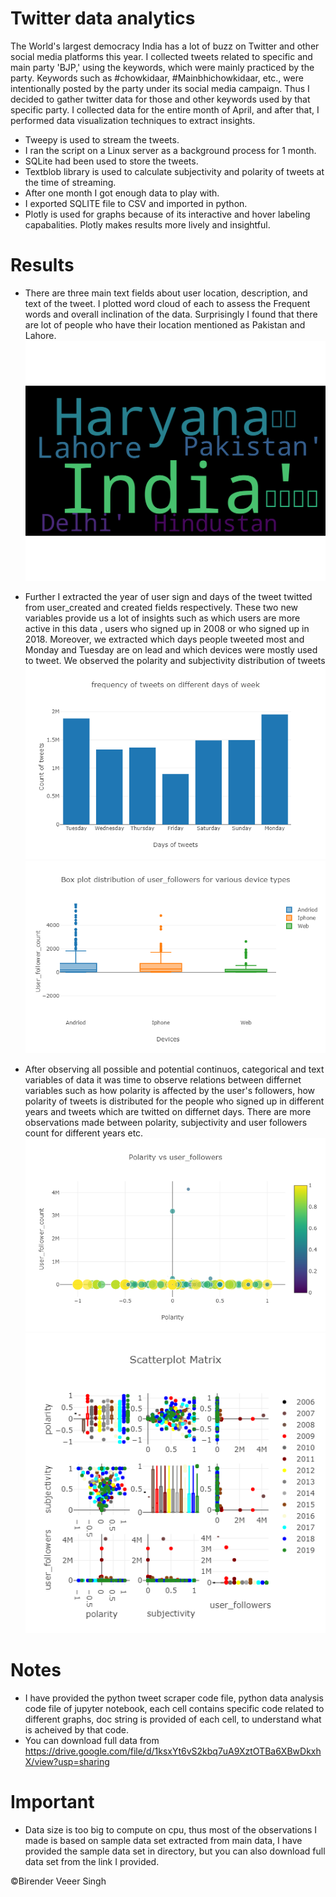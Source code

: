 # Twitter data analytics 
The World's largest democracy India has a lot of buzz on Twitter and other social media platforms this year. I collected tweets related to specific and main party 'BJP,' using the keywords, which were mainly practiced by the party. Keywords such as #chowkidaar, #Mainbhichowkidaar, etc., were intentionally posted by the party under its social media campaign. Thus I decided to gather twitter data for those and other keywords used by that specific party. I collected data for the entire month of April, and after that, I performed data visualization techniques to extract insights.
* Tweepy is used to stream the tweets.
* I ran the script on a Linux server as a background process for 1 month. 
* SQLite had been used to store the tweets. 
* Textblob library is used to calculate subjectivity and polarity of tweets at the time of streaming. 
* After one month I got enough data to play with. 
* I exported SQLITE file to CSV and imported in python. 
* Plotly is used for graphs because of its interactive and hover labeling capabalities. Plotly makes results more lively and insightful. 
# Results
* There are three main text fields about user location, description, and text of the tweet. I plotted word cloud of each to assess the 
  Frequent words and overall inclination of the data. Surprisingly I found that there are lot of people who have their location mentioned as Pakistan and Lahore. 
   ![](tweets_analysis/results/location.png)
   
* Further I extracted the year of user sign and days of the tweet twitted from user_created and created fields respectively. These 
  two new variables provide us a lot of insights such as which users are more active in this data , users who signed up in 2008 or who signed up in 2018. Moreover, we extracted which days people tweeted most and Monday and Tuesday are on lead and which devices were mostly used to tweet. We observed the polarity and subjectivity distribution of tweets
  ![](tweets_analysis/results/days.png)
  ![](tweets_analysis/results/devices.png)
  
 * After observing all possible and potential continuos, categorical and text variables of data it was time to observe relations between differnet variables such as how polarity is affected by the user's followers, how polarity of tweets is distributed for the people who signed up in different years and tweets which are twitted on differnet days. There are more observations made between polarity, subjectivity and user followers count for different years etc. 
 ![](tweets_analysis/results/polarity_vs_follwers.png)
 ![](tweets_analysis/results/sactter_matrix.png)
# Notes
* I have provided the python tweet scraper code file, python data analysis code file of jupyter notebook, each cell contains specific 
  code related to different graphs, doc string is provided of each cell, to understand what is acheived by that code. 
* You can download full data from https://drive.google.com/file/d/1ksxYt6vS2kbq7uA9XztOTBa6XBwDkxhX/view?usp=sharing
# Important 
* Data size is too big to compute on cpu, thus most of the observations I made is based on sample data set extracted from main data, 
 I have provided the sample data set in directory, but you can also download full data set from the link I provided. 

:copyright:Birender Veeer Singh
